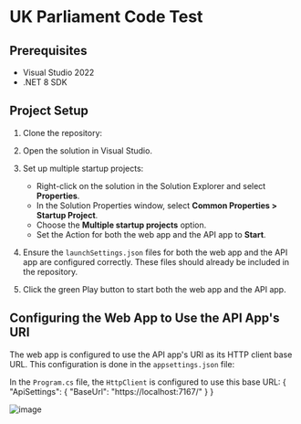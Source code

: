 # UK Parliament Code Test

## Prerequisites
- Visual Studio 2022
- .NET 8 SDK

## Project Setup

1. Clone the repository:
   
2. Open the solution in Visual Studio.

3. Set up multiple startup projects:
   - Right-click on the solution in the Solution Explorer and select **Properties**.
   - In the Solution Properties window, select **Common Properties > Startup Project**.
   - Choose the **Multiple startup projects** option.
   - Set the Action for both the web app and the API app to **Start**.

4. Ensure the `launchSettings.json` files for both the web app and the API app are configured correctly. These files should already be included in the repository.

5. Click the green Play button to start both the web app and the API app.

## Configuring the Web App to Use the API App's URI

The web app is configured to use the API app's URI as its HTTP client base URL. This configuration is done in the `appsettings.json` file:


In the `Program.cs` file, the `HttpClient` is configured to use this base URL:
{ "ApiSettings": { "BaseUrl": "https://localhost:7167/" } }

![image](https://github.com/user-attachments/assets/ca74d62e-f151-4efc-8de2-5d94a3c3be75)


